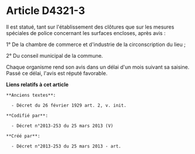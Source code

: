 # Article D4321-3

Il est statué, tant sur l'établissement des clôtures que sur les mesures spéciales de police concernant les surfaces
encloses, après avis :

1° De la chambre de commerce et d'industrie de la circonscription du lieu ;

2° Du conseil municipal de la commune.

Chaque organisme rend son avis dans un délai d'un mois suivant sa saisine. Passé ce délai, l'avis est réputé favorable.

**Liens relatifs à cet article**

	**Anciens textes**:

	  - Décret du 26 février 1929 art. 2, v. init.

	**Codifié par**:

	  - Décret n°2013-253 du 25 mars 2013 (V)

	**Créé par**:

	  - Décret n°2013-253 du 25 mars 2013 - art.
